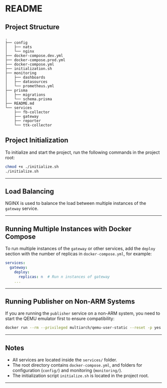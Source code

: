 # README

## Project Structure

```plaintext
.
├── config
│   ├── nats
│   └── nginx
├── docker-compose.dev.yml
├── docker-compose.prod.yml
├── docker-compose.yml
├── initialization.sh
├── monitoring
│   ├── dashboards
│   ├── datasources
│   └── prometheus.yml
├── prisma
│   ├── migrations
│   └── schema.prisma
├── README.md
└── services
    ├── fb-collector
    ├── gateway
    ├── reporter
    └── ttk-collector
```

## Project Initialization

To initialize and start the project, run the following commands in the project root:

```bash
chmod +x ./initialize.sh
./initialize.sh
```

---

## Load Balancing

NGINX is used to balance the load between multiple instances of the `gateway` service.

---

## Running Multiple Instances with Docker Compose

To run multiple instances of the `gateway` or other services, add the `deploy` section with the number of replicas in `docker-compose.yml`, for example:

```yaml
services:
  gateway:
    deploy:
      replicas: n  # Run n instances of gateway
    ...
```

---

## Running Publisher on Non-ARM Systems

If you are running the `publisher` service on a non-ARM system, you need to start the QEMU emulator first to ensure compatibility:

```bash
docker run --rm --privileged multiarch/qemu-user-static --reset -p yes
```

---

## Notes

- All services are located inside the `services/` folder.
- The root directory contains `docker-compose.yml`, and folders for configuration (`config/`) and monitoring (`monitoring/`).
- The initialization script `initialize.sh` is located in the project root.

---
